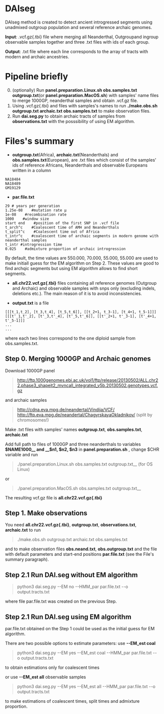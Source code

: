 
# DAIseg
DAIseg method is created to detect ancient introgressed segments using unadmixed outgroup population and several reference archaic genomes. 

__Input__: .vcf.gz{.tbi} file where merging all Neanderthal, Outgroupand  ingroup observable samples together and three .txt files with ids of each group.

__Output__: .txt file where each line corresponds to the array of tracts with modern and archaic ancestries.


# Pipeline briefly
0. (optionally) Run __panel.preparation.Linux.sh obs.samples.txt outgroup.txt__(or __panel.preparation.MacOS.sh__) with samples' name files to merge 1000GP, neanderthal samples and obtain .vcf.gz file.
1. Using .vcf.gz{.tbi} and files with samples's names to run __./make.obs.sh outgroup.txt archaic.txt obs.samples.txt__ to make observation files.
3. Run __dai.seg.py__ to obtain archaic tracts of samples from  __observations.txt__  with the posssibility of using EM algorithm.



# Files's summary
*  __outgroup.txt__(Africa), __archaic.txt__(Neanderthals)  and __obs.samples.txt__(European), are .txt files which consist of the samples' ids of reference Africans, Neanderthals and observable Europeans written in a column
```note
NA18484
NA18489
GM19129
```


*  __par.file.txt__
```note
29 # years per generation
1.25e-08    #mutation rate μ
1e-08    #recombination rate
1000    #window size
start end    #position of the first SNP in .vcf file
t_arch^c    #Coalescent time of AMH and Neanderthals
t_split^c    #Coalescent time out of Africa 
t_intr^c    #coalescent time of archaic segments in modern genome with neanderthal samples
t_intr #introgression time 
0.025    #admixture proportion of archaic introgression
```

By default, the  time values are  550.000, 70.000, 55.000, 55.000 are used to make  initiall guess for the EM algorithm on Step 2. These values are good to find archqic segments but using EM algorithm allows to find short segments.


*  __all.chr22.vcf.gz{.tbi}__ files containing all reference genomes (Outgroup and Archaic) and observable samples with snps only (excluding indels, deletions etc.). The main reason of it is to avoid inconsistencies.
  
* __output.txt__ is a  file 
```note
[[[t_1,t_2], [t_3,t_4], [t_5,t_6]], [[t_2+1, t_3-1], [t_4+1, t_5-1]]]
[[[t'_1,t'_2], [t'_3,t'_4], [t'_5,t'_6]], [[t'_2+1, t'_3-1], [t'_4+1, t'_5-1]]]
...
...
```
where each two lines correspond to the one diploid sample from obs.samples.txt.





## Step 0. Merging 1000GP  and Archaic genomes
Download 1000GP panel 
>http://ftp.1000genomes.ebi.ac.uk/vol1/ftp/release/20130502/ALL.chr22.phase3_shapeit2_mvncall_integrated_v5b.20130502.genotypes.vcf.gz 

and  archaic samples 
>http://cdna.eva.mpg.de/neandertal/Vindija/VCF/
>http://ftp.eva.mpg.de/neandertal/ChagyrskayaOkladnikov/ (split by chromosomes!)

Make .txt files with samples' names  __outgroup.txt__, __obs.samples.txt__, __archaic.txt__

Add full path to files  of 1000GP and three neanderthals to variables __$NAME1000__ and __$n1, $n2, $n3__ in  __panel.preparation.sh__ , change $CHR variable and run 
> ./panel.preparation.Linux.sh obs.samples.txt outgroup.txt__ (for OS Linux)

or

> ./panel.preparation.MacOS.sh obs.samples.txt outgroup.txt__
 
The resulting vcf.gz file is __all.chr22.vcf.gz{.tbi}__

## Step 1.  Make observations

You need  __all.chr22.vcf.gz{.tbi}__,  __outgroup.txt__, __observations.txt__, __archaic.txt__ to run  

>./make.obs.sh outgroup.txt archaic.txt obs.samples.txt

and to make observation files __obs.neand.txt__, __obs.outgroup.txt__ and the file with default parameters and start-end positions __par.file.txt__ (see the File's summary paragraph). 





## Step 2.1 Run DAI.seg without EM algorithm
>  python3 dai.seg.py  --EM no --HMM_par par.file.txt  --o output.tracts.txt

where file par.file.txt was created on the previous Step. 

## Step 2.1 Run DAI.seg using EM algorithm

par.file.txt obtained on the Step 1 could be used as the initial guess for EM algorithm.

There are two possible options to estimate parameters: 
use __--EM_est coal__
> python3 dai.seg.py --EM yes --EM_est coal --HMM_par par.file.txt --o output.tracts.txt

to obtain estimations only for coalescent times 

or use   __--EM_est all__ observable samples
 
> python3 dai.seg.py --EM yes --EM_est all --HMM_par par.file.txt --o output.tracts.txt

to make estimations of coalescent times, split times and admixture proportion.

